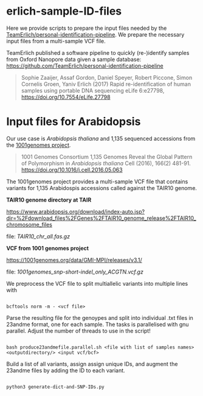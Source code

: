 # erlich-sample-ID-files

Here we provide scripts to prepare the input files needed by the [TeamErlich/personal-identification-pipeline](https://github.com/TeamErlich/personal-identification-pipeline). We prepare the necessary input files from a multi-sample VCF file.

TeamErlich published a software pipeline to quickly (re-)identify samples from Oxford Nanopore data given a sample database: https://github.com/TeamErlich/personal-identification-pipeline

>Sophie Zaaijer, Assaf Gordon, Daniel Speyer, Robert Piccone, Simon Cornelis Groen, Yaniv Erlich (2017)
>Rapid re-identification of human samples using portable DNA sequencing
>eLife 6:e27798, https://doi.org/10.7554/eLife.27798


# Input files for Arabidopsis

Our use case is *Arabidopsis thaliana* and 1,135 sequenced accessions from the [1001genomes project](https://1001genomes.org/). 

>1001 Genomes Consortium
>1,135 Genomes Reveal the Global Pattern of Polymorphism in *Arabidopsis thaliana*
>Cell (2016), 166(2) 481-91. https://doi.org/10.1016/j.cell.2016.05.063


 The 1001genomes project provides a multi-sample VCF file that contains variants for 1,135 Arabidospis accessions called against the TAIR10 genome.

**TAIR10 genome directory at TAIR**

https://www.arabidopsis.org/download/index-auto.jsp?dir=%2Fdownload_files%2FGenes%2FTAIR10_genome_release%2FTAIR10_chromosome_files

file: *TAIR10_chr_all.fas.gz*


**VCF from 1001 genomes project**

https://1001genomes.org/data/GMI-MPI/releases/v3.1/

file: *1001genomes_snp-short-indel_only_ACGTN.vcf.gz*

We preprocess the VCF file to split multiallelic variants into multiple lines with 
```

bcftools norm -m - <vcf file>
```

Parse the resulting file for the genoypes and split into individual .txt files in 23andme format, one for each sample. The tasks is parallelised with gnu parallel. Adjust the number of threads to use in the script!
```

bash produce23andmefile.parallel.sh <file with list of samples names> <outputdirectory/> <input vcf/bcf>
```

Build a list of all variants, assign assign unique IDs, and augment the 23andme files by adding the ID to each variant. 
```

python3 generate-dict-and-SNP-IDs.py 
```


